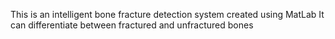 This is an intelligent bone fracture detection system created using MatLab
It can differentiate between fractured and unfractured bones
